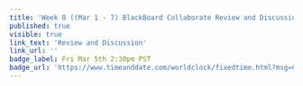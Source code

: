 ```yaml
---
title: 'Week 8 ((Mar 1 - 7) BlackBoard Collaborate Review and Discussion'
published: true
visible: true
link_text: 'Review and Discussion'
link_url: ''
badge_label: Fri Mar 5th 2:30pm PST
badge_url: 'https://www.timeanddate.com/worldclock/fixedtime.html?msg=CMPT-363+Review+and+Discussion&iso=20210305T1430&p1=256&am=50'
---
```

